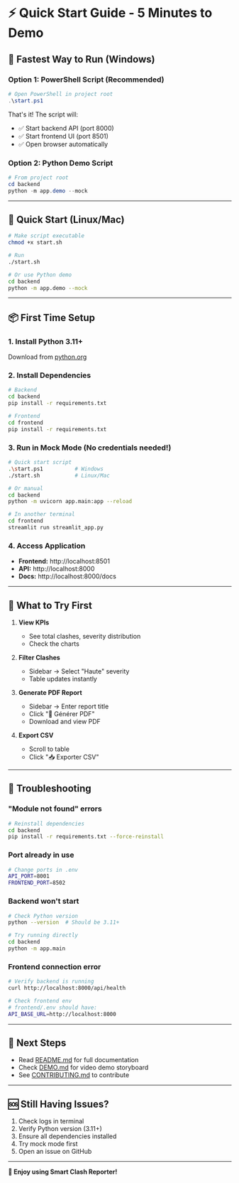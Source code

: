 # ⚡ Quick Start Guide - 5 Minutes to Demo

## 🚀 Fastest Way to Run (Windows)

### Option 1: PowerShell Script (Recommended)
```powershell
# Open PowerShell in project root
.\start.ps1
```

That's it! The script will:
- ✅ Start backend API (port 8000)
- ✅ Start frontend UI (port 8501)
- ✅ Open browser automatically

### Option 2: Python Demo Script
```powershell
# From project root
cd backend
python -m app.demo --mock
```

---

## 🐧 Quick Start (Linux/Mac)

```bash
# Make script executable
chmod +x start.sh

# Run
./start.sh

# Or use Python demo
cd backend
python -m app.demo --mock
```

---

## 📦 First Time Setup

### 1. Install Python 3.11+
Download from [python.org](https://www.python.org/downloads/)

### 2. Install Dependencies

```bash
# Backend
cd backend
pip install -r requirements.txt

# Frontend
cd frontend
pip install -r requirements.txt
```

### 3. Run in Mock Mode (No credentials needed!)

```bash
# Quick start script
.\start.ps1          # Windows
./start.sh           # Linux/Mac

# Or manual
cd backend
python -m uvicorn app.main:app --reload

# In another terminal
cd frontend
streamlit run streamlit_app.py
```

### 4. Access Application

- **Frontend:** http://localhost:8501
- **API:** http://localhost:8000
- **Docs:** http://localhost:8000/docs

---

## 🎯 What to Try First

1. **View KPIs**
   - See total clashes, severity distribution
   - Check the charts

2. **Filter Clashes**
   - Sidebar → Select "Haute" severity
   - Table updates instantly

3. **Generate PDF Report**
   - Sidebar → Enter report title
   - Click "🚀 Générer PDF"
   - Download and view PDF

4. **Export CSV**
   - Scroll to table
   - Click "📥 Exporter CSV"

---

## 🔧 Troubleshooting

### "Module not found" errors
```bash
# Reinstall dependencies
cd backend
pip install -r requirements.txt --force-reinstall
```

### Port already in use
```bash
# Change ports in .env
API_PORT=8001
FRONTEND_PORT=8502
```

### Backend won't start
```bash
# Check Python version
python --version  # Should be 3.11+

# Try running directly
cd backend
python -m app.main
```

### Frontend connection error
```bash
# Verify backend is running
curl http://localhost:8000/api/health

# Check frontend env
# frontend/.env should have:
API_BASE_URL=http://localhost:8000
```

---

## 📖 Next Steps

- Read [README.md](README.md) for full documentation
- Check [DEMO.md](DEMO.md) for video demo storyboard
- See [CONTRIBUTING.md](CONTRIBUTING.md) to contribute

---

## 🆘 Still Having Issues?

1. Check logs in terminal
2. Verify Python version (3.11+)
3. Ensure all dependencies installed
4. Try mock mode first
5. Open an issue on GitHub

---

**🎉 Enjoy using Smart Clash Reporter!**
